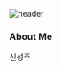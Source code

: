 ![header](https://capsule-render.vercel.app/api?type=waving&height=200&text=Hans's%20GitHub!&fontAlign=80&fontAlignY=40&color=gradient&fontSize=45)


### About Me
신성주

<!--
**hans0537/hans0537** is a ✨ _special_ ✨ repository because its `README.md` (this file) appears on your GitHub profile.

Here are some ideas to get you started:

- 🔭 I’m currently working on ...
- 🌱 I’m currently learning ...
- 👯 I’m looking to collaborate on ...
- 🤔 I’m looking for help with ...
- 💬 Ask me about ...
- 📫 How to reach me: ...
- 😄 Pronouns: ...
- ⚡ Fun fact: ...
-->
